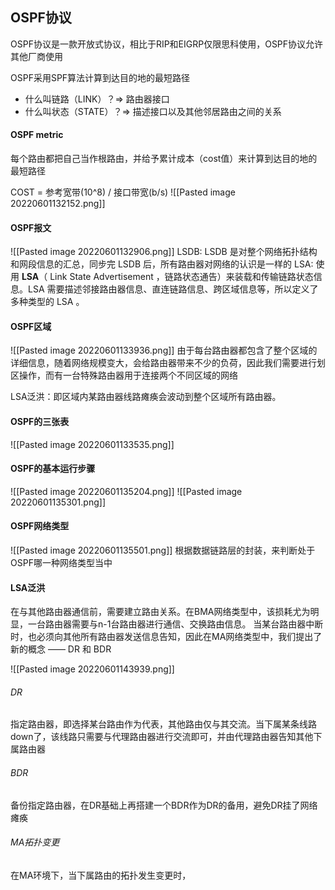 ## OSPF协议
OSPF协议是一款开放式协议，相比于RIP和EIGRP仅限思科使用，OSPF协议允许其他厂商使用

OSPF采用SPF算法计算到达目的地的最短路径
- 什么叫链路（LINK）？=> 路由器接口
- 什么叫状态（STATE）？=> 描述接口以及其他邻居路由之间的关系

#### OSPF metric
每个路由都把自己当作根路由，并给予累计成本（cost值）来计算到达目的地的最短路径

COST = 参考宽带(10^8) / 接口带宽(b/s)
![[Pasted image 20220601132152.png]]

#### OSPF报文
![[Pasted image 20220601132906.png]]
LSDB: LSDB 是对整个网络拓扑结构和网段信息的汇总，同步完 LSDB 后，所有路由器对网络的认识是一样的
LSA: 使用 **LSA**（ Link State Advertisement ，链路状态通告）来装载和传输链路状态信息。LSA 需要描述邻接路由器信息、直连链路信息、跨区域信息等，所以定义了多种类型的 LSA 。
#### OSPF区域
![[Pasted image 20220601133936.png]]
由于每台路由器都包含了整个区域的详细信息，随着网络规模变大，会给路由器带来不少的负荷，因此我们需要进行划区操作，而有一台特殊路由器用于连接两个不同区域的网络

LSA泛洪：即区域内某路由器线路瘫痪会波动到整个区域所有路由器。
#### OSPF的三张表
![[Pasted image 20220601133535.png]]

#### OSPF的基本运行步骤
![[Pasted image 20220601135204.png]]
![[Pasted image 20220601135301.png]]


#### OSPF网络类型
![[Pasted image 20220601135501.png]]
根据数据链路层的封装，来判断处于OSPF哪一种网络类型当中

#### LSA泛洪
在与其他路由器通信前，需要建立路由关系。在BMA网络类型中，该损耗尤为明显，一台路由器需要与n-1台路由器进行通信、交换路由信息。
当某台路由器中断时，也必须向其他所有路由器发送信息告知，因此在MA网络类型中，我们提出了新的概念 —— DR 和 BDR

![[Pasted image 20220601143939.png]]

###### DR
指定路由器，即选择某台路由作为代表，其他路由仅与其交流。当下属某条线路down了，该线路只需要与代理路由器进行交流即可，并由代理路由器告知其他下属路由器

###### BDR
备份指定路由器，在DR基础上再搭建一个BDR作为DR的备用，避免DR挂了网络瘫痪

###### MA拓扑变更
在MA环境下，当下属路由的拓扑发生变更时，